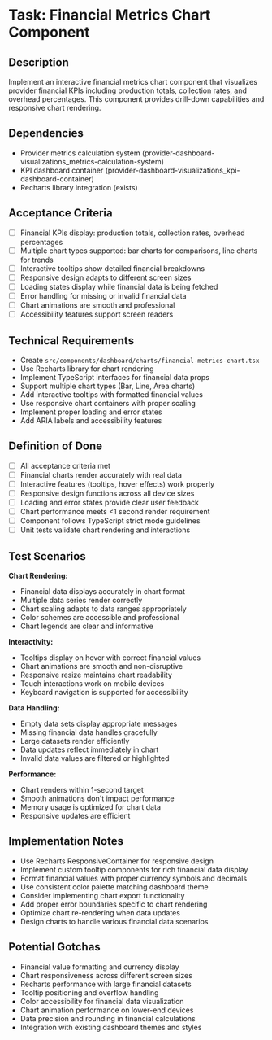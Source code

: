 # Task: Financial Metrics Chart Component

## Description
Implement an interactive financial metrics chart component that visualizes provider financial KPIs including production totals, collection rates, and overhead percentages. This component provides drill-down capabilities and responsive chart rendering.

## Dependencies
- Provider metrics calculation system (provider-dashboard-visualizations_metrics-calculation-system)
- KPI dashboard container (provider-dashboard-visualizations_kpi-dashboard-container)
- Recharts library integration (exists)

## Acceptance Criteria
- [ ] Financial KPIs display: production totals, collection rates, overhead percentages
- [ ] Multiple chart types supported: bar charts for comparisons, line charts for trends
- [ ] Interactive tooltips show detailed financial breakdowns
- [ ] Responsive design adapts to different screen sizes
- [ ] Loading states display while financial data is being fetched
- [ ] Error handling for missing or invalid financial data
- [ ] Chart animations are smooth and professional
- [ ] Accessibility features support screen readers

## Technical Requirements
- Create `src/components/dashboard/charts/financial-metrics-chart.tsx`
- Use Recharts library for chart rendering
- Implement TypeScript interfaces for financial data props
- Support multiple chart types (Bar, Line, Area charts)
- Add interactive tooltips with formatted financial values
- Use responsive chart containers with proper scaling
- Implement proper loading and error states
- Add ARIA labels and accessibility features

## Definition of Done
- [ ] All acceptance criteria met
- [ ] Financial charts render accurately with real data
- [ ] Interactive features (tooltips, hover effects) work properly
- [ ] Responsive design functions across all device sizes
- [ ] Loading and error states provide clear user feedback
- [ ] Chart performance meets <1 second render requirement
- [ ] Component follows TypeScript strict mode guidelines
- [ ] Unit tests validate chart rendering and interactions

## Test Scenarios
**Chart Rendering:**
- Financial data displays accurately in chart format
- Multiple data series render correctly
- Chart scaling adapts to data ranges appropriately
- Color schemes are accessible and professional
- Chart legends are clear and informative

**Interactivity:**
- Tooltips display on hover with correct financial values
- Chart animations are smooth and non-disruptive
- Responsive resize maintains chart readability
- Touch interactions work on mobile devices
- Keyboard navigation is supported for accessibility

**Data Handling:**
- Empty data sets display appropriate messages
- Missing financial data handles gracefully
- Large datasets render efficiently
- Data updates reflect immediately in chart
- Invalid data values are filtered or highlighted

**Performance:**
- Chart renders within 1-second target
- Smooth animations don't impact performance
- Memory usage is optimized for chart data
- Responsive updates are efficient

## Implementation Notes
- Use Recharts ResponsiveContainer for responsive design
- Implement custom tooltip components for rich financial data display
- Format financial values with proper currency symbols and decimals
- Use consistent color palette matching dashboard theme
- Consider implementing chart export functionality
- Add proper error boundaries specific to chart rendering
- Optimize chart re-rendering when data updates
- Design charts to handle various financial data scenarios

## Potential Gotchas
- Financial value formatting and currency display
- Chart responsiveness across different screen sizes
- Recharts performance with large financial datasets
- Tooltip positioning and overflow handling
- Color accessibility for financial data visualization
- Chart animation performance on lower-end devices
- Data precision and rounding in financial calculations
- Integration with existing dashboard themes and styles